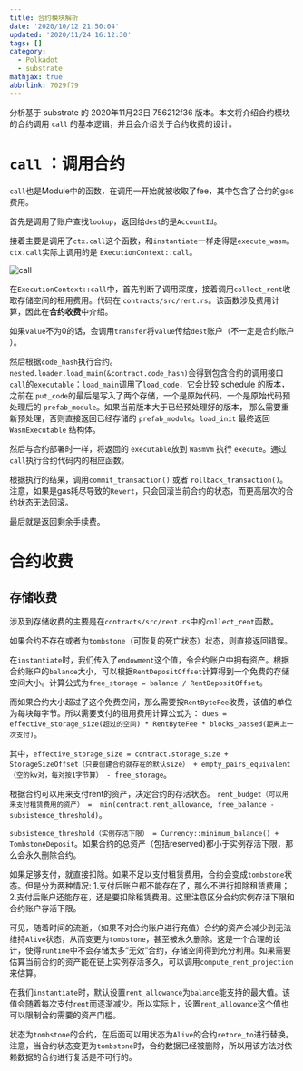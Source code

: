 ```yaml
---
title: 合约模块解析
date: '2020/10/12 21:50:04'
updated: '2020/11/24 16:12:30'
tags: []
category:
  - Polkadot
  - substrate
mathjax: true
abbrlink: 7029f79
---
```

分析基于 substrate 的 2020年11月23日 756212f36 版本。本文将介绍合约模块的合约调用 `call` 的基本逻辑，并且会介绍关于合约收费的设计。
<!--more-->

# `call` ：调用合约
`call`也是Module<T>中的函数，在调用一开始就被收取了fee，其中包含了合约的gas费用。

首先是调用了账户查找`lookup`，返回给`dest`的是`AccountId`。

接着主要是调用了`ctx.call`这个函数，和`instantiate`一样走得是`execute_wasm`。`ctx.call`实际上调用的是 `ExecutionContext::call`。

![call](https://cdn.jsdelivr.net/gh/JNhua/blog_images@master/img/20201124161206.png)

在`ExecutionContext::call`中，首先判断了调用深度，接着调用`collect_rent`收取存储空间的租用费用。代码在 `contracts/src/rent.rs`。该函数涉及费用计算，因此在**合约收费**中介绍。

如果`value`不为0的话，会调用`transfer`将`value`传给`dest`账户（不一定是合约账户 ）。

然后根据`code_hash`执行合约。`nested.loader.load_main(&contract.code_hash)`会得到包含合约的调用接口`call`的`executable`：`load_main`调用了`load_code`，它会比较 schedule 的版本，之前在 `put_code`的最后是写入了两个存储，一个是原始代码，一个是原始代码预处理后的 `prefab_module`。如果当前版本大于已经预处理好的版本， 那么需要重新预处理，否则直接返回已经存储的 `prefab_module`。`load_init` 最终返回 `WasmExecutable` 结构体。 

然后与合约部署时一样，将返回的 `executable`放到 `WasmVm` 执行 `execute`。通过`call`执行合约代码内的相应函数。

根据执行的结果，调用`commit_transaction()` 或者 `rollback_transaction()`。注意，如果是gas耗尽导致的`Revert`，只会回滚当前合约的状态，而更高层次的合约状态无法回滚。

最后就是返回剩余手续费。

# 合约收费

## 存储收费

涉及到存储收费的主要是在`contracts/src/rent.rs`中的`collect_rent`函数。

如果合约不存在或者为`tombstone`（可恢复的死亡状态）状态，则直接返回错误。

在`instantiate`时，我们传入了`endowment`这个值，令合约账户中拥有资产。根据合约账户的`balance`大小，可以根据`RentDepositOffset`计算得到一个免费的存储空间大小。计算公式为`free_storage = balance / RentDepositOffset`。

而如果合约大小超过了这个免费空间，那么需要按`RentByteFee`收费，该值的单位为每块每字节。所以需要支付的租用费用计算公式为：
`dues = effective_storage_size(超过的空间) * RentByteFee * blocks_passed(距离上一次支付)`。

其中，`effective_storage_size = contract.storage_size + StorageSizeOffset（只要创建合约就存在的默认size） + empty_pairs_equivalent（空的kv对，每对按1字节算） - free_storage`。

根据合约可以用来支付rent的资产，决定合约的存活状态。
`rent_budget（可以用来支付租赁费用的资产） =  min(contract.rent_allowance, free_balance - subsistence_threshold)`。

`subsistence_threshold（实例存活下限） = Currency::minimum_balance() + TombstoneDeposit`。如果合约的总资产（包括reserved)都小于实例存活下限，那么会永久删除合约。

如果足够支付，就直接扣除。如果不足以支付租赁费用，合约会变成`tombstone`状态。但是分为两种情况: 1.支付后账户都不能存在了，那么不进行扣除租赁费用；2.支付后账户还能存在，还是要扣除租赁费用。这里注意区分合约实例存活下限和合约账户存活下限。

可见，随着时间的流逝，（如果不对合约账户进行充值）合约的资产会减少到无法维持`Alive`状态，从而变更为`tombstone`，甚至被永久删除。这是一个合理的设计，使得`runtime`中不会存储太多“无效”合约，存储空间得到充分利用。如果需要估算当前合约的资产能在链上实例存活多久，可以调用`compute_rent_projection`来估算。

在我们`instantiate`时，默认设置`rent_allowance`为`balance`能支持的最大值。该值会随着每次支付`rent`而逐渐减少。所以实际上，设置`rent_allowance`这个值也可以限制合约需要的资产门槛。

状态为`tombstone`的合约，在后面可以用状态为`Alive`的合约`retore_to`进行替换。注意，当合约状态变更为`tombstone`时，合约数据已经被删除，所以用该方法对依赖数据的合约进行复活是不可行的。